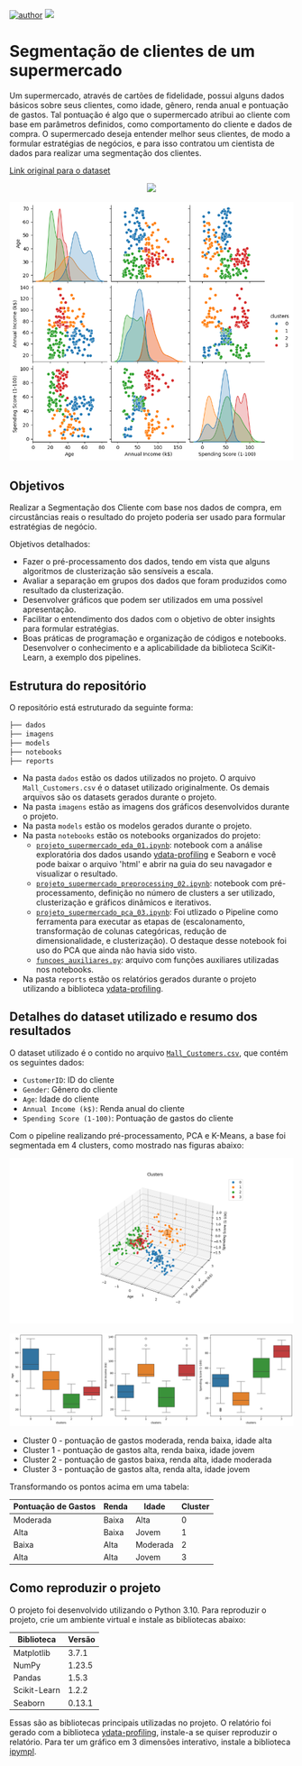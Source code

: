 [![author](https://img.shields.io/badge/Zeygler&nbsp;Oliveira-red.svg)](https://www.linkedin.com/in/zeygler-oliveira-a021a92a4/)
[![](https://img.shields.io/badge/Python-3.10+-blue.svg)](https://www.python.org/)

# Segmentação de clientes de um supermercado

Um supermercado, através de cartões de fidelidade, possui alguns dados básicos sobre seus clientes, como idade, gênero, renda anual e pontuação de gastos. Tal pontuação é algo que o supermercado atribui ao cliente com base em parâmetros definidos, como comportamento do cliente e dados de compra. O supermercado deseja entender melhor seus clientes, de modo a formular estratégias de negócios, e para isso contratou um cientista de dados para realizar uma segmentação dos clientes.


[Link original para o dataset](https://www.kaggle.com/vjchoudhary7/customer-segmentation-tutorial-in-python)


<p align="center"> 
  <a href="https://www.linkedin.com/in/zeygler-oliveira-a021a92a4/" target="_blank"><img src="https://img.shields.io/badge/-LinkedIn-%230077B5?style=for-the-badge&logo=linkedin&logoColor=white" target="_blank"></a> 
</p>


![pairplot](imagens/pca_clusters_pairplott.png)

## Objetivos
Realizar a Segmentação dos Cliente com base nos dados de compra, em circustâncias reais o resultado do projeto poderia ser usado para formular estratégias de negócio.


Objetivos detalhados:

- Fazer o pré-processamento dos dados, tendo em vista que alguns algoritmos de clusterização são sensíveis a escala.
- Avaliar a separação em grupos dos dados que foram produzidos como resultado da clusterização.
- Desenvolver gráficos que podem ser utilizados em uma possível apresentação.
- Facilitar o entendimento dos dados com o objetivo de obter insights para formular estratégias.
- Boas práticas de programação e organização de códigos e notebooks. Desenvolver o conhecimento e a aplicabilidade da biblioteca SciKit-Learn, a exemplo dos pipelines.

## Estrutura do repositório

O repositório está estruturado da seguinte forma:

```
├── dados
├── imagens
├── models
├── notebooks
├── reports
```

- Na pasta `dados` estão os dados utilizados no projeto. O arquivo `Mall_Customers.csv` é o dataset utilizado originalmente. Os demais arquivos são os datasets gerados durante o projeto.
- Na pasta `imagens` estão as imagens dos gráficos desenvolvidos durante o projeto.
- Na pasta `models` estão os modelos gerados durante o projeto. 
- Na pasta `notebooks` estão os notebooks organizados do projeto:
  - [`projeto_supermercado_eda_01.ipynb`](notebooks/projeto_supermercado_eda_01.ipynb): notebook com a análise exploratória dos dados usando [ydata-profiling](reports/eda_supermercado.html) e Seaborn e você pode baixar o arquivo 'html' e abrir na guia do seu navagador e visualizar o resultado.
  - [`projeto_supermercado_preprocessing_02.ipynb`](notebooks/projeto_supermercado_preprocessing_02.ipynb): notebook com pré-processamento, definição no número de clusters a ser utilizado, clusterização e gráficos dinâmicos e iterativos.
  - [`projeto_supermercado_pca_03.ipynb`](https://nbviewer.org/github/ZeyOliveira/segmentacao_clientes_supermercado/blob/main/notebooks/projeto_supermercado_pca_03.ipynb): Foi utlizado o Pipeline como ferramenta para executar as etapas de (escalonamento, transformação de colunas categóricas, redução de dimensionalidade, e clusterização). O destaque desse notebook foi uso do PCA que ainda não havia sido visto.
  - [`funcoes_auxiliares.py`](notebooks/funcoes_auxiliares.py): arquivo com funções auxiliares utilizadas nos notebooks.
- Na pasta `reports` estão os relatórios gerados durante o projeto utilizando a biblioteca [ydata-profiling](reports/eda_supermercado.html).

## Detalhes do dataset utilizado e resumo dos resultados

O dataset utilizado é o contido no arquivo [`Mall_Customers.csv`](dados/Mall_Customers.csv), que contém os seguintes dados:

- `CustomerID`: ID do cliente
- `Gender`: Gênero do cliente
- `Age`: Idade do cliente
- `Annual Income (k$)`: Renda anual do cliente
- `Spending Score (1-100)`: Pontuação de gastos do cliente

Com o pipeline realizando pré-processamento, PCA e K-Means, a base foi segmentada em 4 clusters, como mostrado nas figuras abaixo:

![grafico_3d](imagens/pca_grafico_3d.png)

![boxplot](imagens/pca_clusters_boxplott.png)

- Cluster 0 - pontuação de gastos moderada, renda baixa, idade alta
- Cluster 1 - pontuação de gastos alta, renda baixa, idade jovem
- Cluster 2 - pontuação de gastos baixa, renda alta, idade moderada
- Cluster 3 - pontuação de gastos alta, renda alta, idade jovem

Transformando os pontos acima em uma tabela:

| Pontuação de Gastos | Renda    | Idade    | Cluster |
| ------------------- | -------- | -------- | ------- |
| Moderada            | Baixa    | Alta     | 0       |
| Alta                | Baixa    | Jovem    | 1       |
| Baixa               | Alta     | Moderada | 2       |
| Alta                | Alta     | Jovem    | 3       |


## Como reproduzir o projeto

O projeto foi desenvolvido utilizando o Python 3.10. Para reproduzir o projeto, crie um ambiente virtual e instale as bibliotecas abaixo:

| Biblioteca   | Versão |
| ------------ | ------ |
| Matplotlib   | 3.7.1  |
| NumPy        | 1.23.5 |
| Pandas       | 1.5.3  |
| Scikit-Learn | 1.2.2  |
| Seaborn      | 0.13.1 |

Essas são as bibliotecas principais utilizadas no projeto. O relatório foi gerado com a biblioteca [ydata-profiling](https://github.com/ydataai/ydata-profiling), instale-a se quiser reproduzir o relatório. Para ter um gráfico em 3 dimensões interativo, instale a biblioteca [ipympl](https://matplotlib.org/ipympl/).
